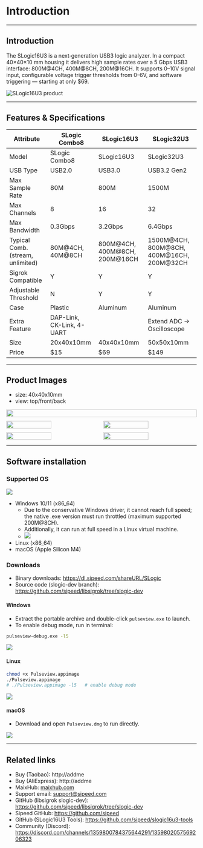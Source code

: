 # Introduction

---

## Introduction
The SLogic16U3 is a next‑generation USB3 logic analyzer. In a compact 40×40×10 mm housing it delivers high sample rates over a 5 Gbps USB3 interface: 800M@4CH, 400M@8CH, 200M@16CH. It supports 0–10V signal input, configurable voltage trigger thresholds from 0–6V, and software triggering — starting at only $69.

![SLogic16U3 product](../../../en/logic_analyzer/slogic16u3/assets/DCIM/SLogic16U3.png)

---

## Features & Specifications
| Attribute | SLogic Combo8 | SLogic16U3 | SLogic32U3 |
| - | - | - | - |
| Model | SLogic Combo8 | SLogic16U3 | SLogic32U3 |
| USB Type | USB2.0 | USB3.0 | USB3.2 Gen2 |
| Max Sample Rate | 80M | 800M | 1500M |
| Max Channels | 8 | 16 | 32 |
| Max Bandwidth | 0.3Gbps | 3.2Gbps | 6.4Gbps |
| Typical Comb. (stream, unlimited) | 80M@4CH, 40M@8CH | 800M@4CH, 400M@8CH, 200M@16CH | 1500M@4CH, 800M@8CH, 400M@16CH, 200M@32CH |
| Sigrok Compatible | Y | Y | Y |
| Adjustable Threshold | N | Y | Y |
| Case | Plastic | Aluminum | Aluminum |
| Extra Feature | DAP-Link, CK-Link, 4-UART |  | Extend ADC -> Oscilloscope |
| Size | 20x40x10mm | 40x40x10mm | 50x50x10mm |
| Price | $15 | $69 | $149 |

---

## Product Images

- size: 40x40x10mm
- view: top/front/back
<div style="display: flex; flex-wrap: wrap; gap: 10px; width: 100%;">
  <img src="../../../en/logic_analyzer/slogic16u3/assets/DCIM/DSC07963.png" style="width: 100%;">
  <img src="../../../en/logic_analyzer/slogic16u3/assets/DCIM/DSC07962.png" style="width: calc(50% - 5px);">
  <img src="../../../en/logic_analyzer/slogic16u3/assets/DCIM/DSC07961.png" style="width: calc(50% - 5px);">
  <img src="../../../zh/logic_analyzer/slogic16u3/assets/MISC/la_frontview.jpg" style="width: calc(50% - 5px);">
  <img src="../../../zh/logic_analyzer/slogic16u3/assets/MISC/la_rearview.jpg" style="width: calc(50% - 5px);">
</div>

---

## Software installation

### Supported OS
![](../../../en/logic_analyzer/slogic16u3/assets/Screenshots/supported-platforms.png)
- Windows 10/11 (x86_64)
  - Due to the conservative Windows driver, it cannot reach full speed; the native .exe version must run throttled (maximum supported 200M@8CH).
  - Additionally, it can run at full speed in a Linux virtual machine.
  - ![](../../../en/logic_analyzer/slogic16u3/assets/Screenshots/Screenshot_2025-09-27_11-05-12.png)
- Linux (x86_64)
- macOS (Apple Silicon M4)

### Downloads
- Binary downloads: https://dl.sipeed.com/shareURL/SLogic
- Source code (slogic-dev branch): https://github.com/sipeed/libsigrok/tree/slogic-dev

#### Windows

- Extract the portable archive and double-click `pulseview.exe` to launch.
- To enable debug mode, run in terminal:
```cmd
pulseview-debug.exe -l5
```

![](../../../en/logic_analyzer/slogic16u3/assets/Screenshots/Screenshot_2025-09-23_11-09-53.png)

#### Linux

```bash
chmod +x Pulseview.appimage
./Pulseview.appimage
# ./Pulseview.appimage -l5   # enable debug mode
```

![](../../../en/logic_analyzer/slogic16u3/assets/Screenshots/Screenshot_2025-09-26_19-12-07.png)

#### macOS

- Download and open `Pulseview.dmg` to run directly.

![](../../../en/logic_analyzer/slogic16u3/assets/Screenshots/Screenshot_2025-09-18_11-11-57.png)

---

## Related links
- Buy (Taobao): http://addme
- Buy (AliExpress): http://addme
- MaixHub: [maixhub.com](https://maixhub.com/discussion/slogic)
- Support email: support@sipeed.com
- GitHub (libsigrok slogic-dev): https://github.com/sipeed/libsigrok/tree/slogic-dev
- Sipeed GitHub: https://github.com/sipeed
- GitHub (SLogic16U3 Tools): https://github.com/sipeed/slogic16u3-tools
- Community (Discord): https://discord.com/channels/1359800784375644291/1359802057569206323
